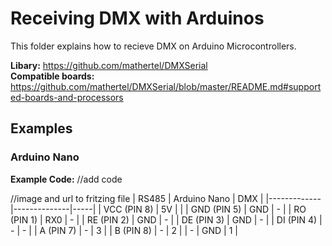 
# Receiving DMX with Arduinos

This folder explains how to recieve DMX on Arduino Microcontrollers.

**Libary:** https://github.com/mathertel/DMXSerial  
**Compatible boards:** https://github.com/mathertel/DMXSerial/blob/master/README.md#supported-boards-and-processors

## Examples
### Arduino Nano
**Example Code:** //add code

//image and url to fritzing file
| RS485       | Arduino Nano | DMX |
|-------------|--------------|-----|
| VCC (PIN 8) | 5V           |     |
| GND (PIN 5) | GND          | -   |
| RO (PIN 1)  | RX0          | -   |
| RE (PIN 2)  | GND          | -   |
| DE (PIN 3)  | GND          | -   |
| DI (PIN 4)  | -            | -   |
| A (PIN 7)   | -            | 3   |
| B (PIN 8)   | -            | 2   |
| -           | GND          | 1   |

